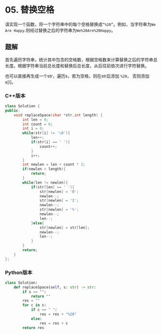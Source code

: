 # 05. 替换空格

请实现一个函数，将一个字符串中的每个空格替换成`“%20”`。例如，当字符串为`We Are Happy`.则经过替换之后的字符串为`We%20Are%20Happy`。

## 题解

首先遍历字符串，统计其中包含的空格数，根据空格数来计算替换之后的字符串总长度。根据字符串当前总长度和替换后总长度，从后往前依次进行字符替换。

也可以直接再生成一个str，遍历s，若为空格，则在str后添加 `%20`， 否则添加s[i]。

### C++版本

```cpp
class Solution {
public:
    void replaceSpace(char *str,int length) {
        int len = 0;
        int count = 0;
        int i = 0;
        while(str[i] != '\0'){
            len++;
            if(str[i] == ' '){
                count++;
            }
            i++;
        }
        int newlen = len + count * 2;
        if(newlen > length){
            return;
        }
        while(len != newlen){
            if(str[len] == ' '){
                str[newlen] = '0';
                newlen--;
                str[newlen] = '2';
                newlen--;
                str[newlen] = '%';
                newlen--;
                len--;
            }else{
                str[newlen] = str[len];
                newlen--;
                len--;
            }
        }
        return;
    }
};
```

### Python版本

```python
class Solution:
    def replaceSpace(self, s: str) -> str:
        if s == "":
            return ""
        res = ""
        for c in s:
            if c == " ":
                res = res + "%20"
            else:
                res = res + c
        return res
```
